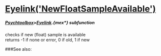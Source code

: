 # [Eyelink('NewFloatSampleAvailable')](Eyelink-NewFloatSampleAvailable) 
##### [Psychtoolbox](Psychtoolbox)>[Eyelink](Eyelink).{mex*} subfunction


checks if new (float) sample is available  
returns -1 if none or error, 0 if old, 1 if new  


###See also:

